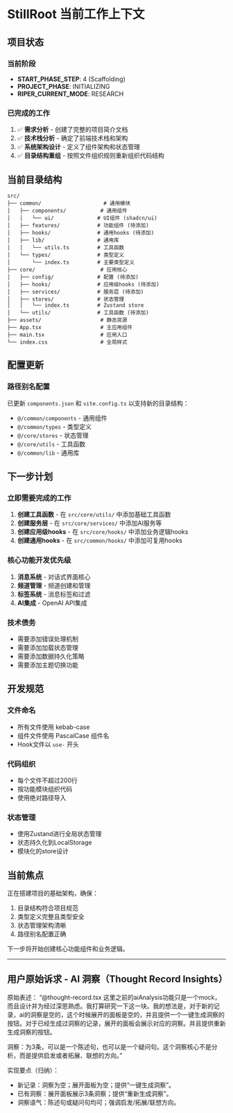 # StillRoot 当前工作上下文

## 项目状态

### 当前阶段
- **START_PHASE_STEP**: 4 (Scaffolding)
- **PROJECT_PHASE**: INITIALIZING
- **RIPER_CURRENT_MODE**: RESEARCH

### 已完成的工作
1. ✅ **需求分析** - 创建了完整的项目简介文档
2. ✅ **技术栈分析** - 确定了前端技术栈和架构
3. ✅ **系统架构设计** - 定义了组件架构和状态管理
4. ✅ **目录结构重组** - 按照文件组织规则重新组织代码结构

## 当前目录结构

```
src/
├── common/                    # 通用模块
│   ├── components/           # 通用组件
│   │   └── ui/              # UI组件 (shadcn/ui)
│   ├── features/            # 功能组件 (待添加)
│   ├── hooks/               # 通用hooks (待添加)
│   ├── lib/                 # 通用库
│   │   └── utils.ts         # 工具函数
│   └── types/               # 类型定义
│       └── index.ts         # 主要类型定义
├── core/                     # 应用核心
│   ├── config/              # 配置 (待添加)
│   ├── hooks/               # 应用级hooks (待添加)
│   ├── services/            # 服务层 (待添加)
│   ├── stores/              # 状态管理
│   │   └── index.ts         # Zustand store
│   └── utils/               # 工具函数 (待添加)
├── assets/                   # 静态资源
├── App.tsx                   # 主应用组件
├── main.tsx                  # 应用入口
└── index.css                 # 全局样式
```

## 配置更新

### 路径别名配置
已更新 `components.json` 和 `vite.config.ts` 以支持新的目录结构：
- `@/common/components` - 通用组件
- `@/common/types` - 类型定义
- `@/core/stores` - 状态管理
- `@/core/utils` - 工具函数
- `@/common/lib` - 通用库

## 下一步计划

### 立即需要完成的工作
1. **创建工具函数** - 在 `src/core/utils/` 中添加基础工具函数
2. **创建服务层** - 在 `src/core/services/` 中添加AI服务等
3. **创建应用级hooks** - 在 `src/core/hooks/` 中添加业务逻辑hooks
4. **创建通用hooks** - 在 `src/common/hooks/` 中添加可复用hooks

### 核心功能开发优先级
1. **消息系统** - 对话式界面核心
2. **频道管理** - 频道创建和管理
3. **标签系统** - 消息标签和过滤
4. **AI集成** - OpenAI API集成

### 技术债务
- 需要添加错误处理机制
- 需要添加加载状态管理
- 需要添加数据持久化策略
- 需要添加主题切换功能

## 开发规范

### 文件命名
- 所有文件使用 kebab-case
- 组件文件使用 PascalCase 组件名
- Hook文件以 `use-` 开头

### 代码组织
- 每个文件不超过200行
- 按功能模块组织代码
- 使用绝对路径导入

### 状态管理
- 使用Zustand进行全局状态管理
- 状态持久化到LocalStorage
- 模块化的store设计

## 当前焦点

正在搭建项目的基础架构，确保：
1. 目录结构符合项目规范
2. 类型定义完整且类型安全
3. 状态管理架构清晰
4. 路径别名配置正确

下一步将开始创建核心功能组件和业务逻辑。

---

## 用户原始诉求 - AI 洞察（Thought Record Insights）

原始表述：
“@thought-record.tsx 这里之前的aiAnalysis功能只是一个mock，而且设计并为经过深思熟虑。我打算研究一下这一块。我的想法是，对于新的记录，ai的洞察是空的，这个时候展开的面板是空的，并且提供一个一键生成洞察的按钮。对于已经生成过洞察的记录，展开的面板会展示对应的洞察。并且提供重新生成洞察的按钮。

洞察：为3条，可以是一个陈述句，也可以是一个疑问句。这个洞察核心不是分析，而是提供启发或者拓展、联想的方向。”

实现要点（归纳）：
- 新记录：洞察为空；展开面板为空；提供“一键生成洞察”。
- 已有洞察：展开面板展示3条洞察；提供“重新生成洞察”。
- 洞察语气：陈述句或疑问句均可；强调启发/拓展/联想方向。 